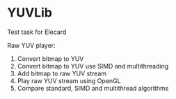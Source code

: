 # YUVLib

Test task for Elecard

Raw YUV player:
1. Convert bitmap to YUV
2. Convert bitmap to YUV use SIMD and multithreading
3. Add bitmap to raw YUV stream
4. Play raw YUV stream using OpenGL
5. Compare standard, SIMD and multithread algorithms
